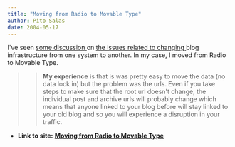 ```yaml
---
title: "Moving from Radio to Movable Type"
author: Pito Salas
date: 2004-05-17
---
```


I've seen [some discussion
](<http://www.intertwingly.net/blog/2004/05/16/Freedom-0-1-x2148>)on [the
issues related to changing ](<http://postneo.com/2004/05/15.html#a3411>)blog
infrastructure from one system to another. In my case, I moved from Radio to
Movable Type.

>>

>> **My experience** is that is was pretty easy to move the data (no data lock
in) but the problem was the urls. Even if you take steps to make sure that the
root url doesn't change, the individual post and archive urls will probably
change which means that anyone linked to your blog before will stay linked to
your old blog and so you will experience a disruption in your traffic.


* **Link to site:** **[Moving from Radio to Movable Type](None)**
